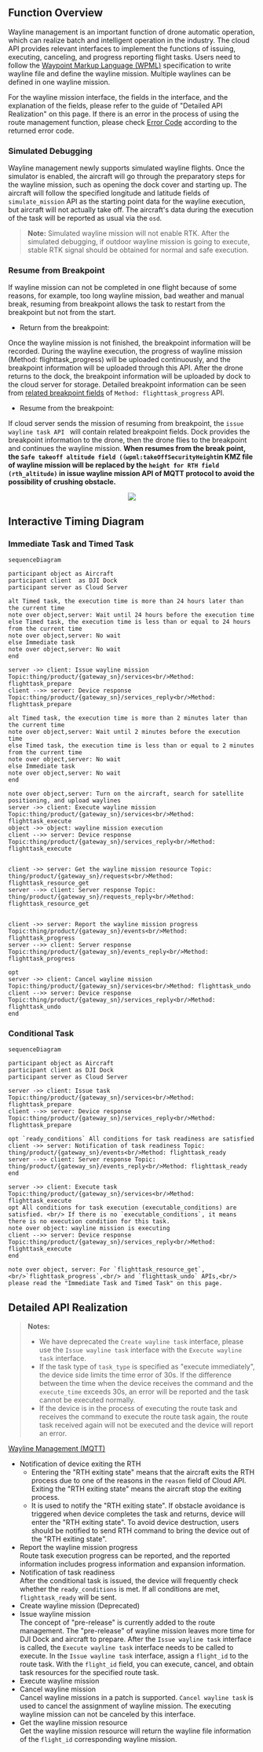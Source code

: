 
## Function Overview

Wayline management is an important function of drone automatic operation, which can realize batch and intelligent operation in the industry. The cloud API provides relevant interfaces to implement the functions of issuing, executing, canceling, and progress reporting flight tasks.
Users need to follow the [Waypoint Markup Language (WPML)](https://developer.dji.com/doc/cloud-api-tutorial/en/api-reference/dji-wpml/overview.html) specification to write wayline file and define the wayline mission. Multiple waylines can be defined in one wayline mission.

For the wayline mission interface, the fields in the interface, and the explanation of the fields, please refer to the guide of "Detailed API Realization" on this page. If there is an error in the process of using the route management function, please check [Error Code](https://developer.dji.com/doc/cloud-api-tutorial/en/error-code.html) according to the returned error code.

### Simulated Debugging

Wayline management newly supports simulated wayline flights. Once the simulator is enabled, the aircraft will go through the preparatory steps for the wayline mission, such as opening the dock cover and starting up. The aircraft will follow the specified longitude and latitude fields of `simulate_mission` API as the starting point data for the wayline execution, but aircraft will not actually take off. The aircraft's data during the execution of the task will be reported as usual via the `osd`. 

> **Note:** Simulated wayline mission will not enable RTK. After the simulated debugging, if outdoor wayline mission is going to execute, stable RTK signal should be obtained for normal and safe execution.

### Resume from Breakpoint

If wayline mission can not be completed in one flight because of some reasons, for example, too long wayline mission, bad weather and manual break, resuming from breakpoint allows the task to restart from the breakpoint but not from the start.

* Return from the breakpoint:<br/>

Once the wayline mission is not finished, the breakpoint information will be recorded. During the wayline execution, the progress of wayline mission (Method: flighttask_progress) will be uploaded continuously, and the breakpoint information will be uploaded through this API. After the drone returns to the dock, the breakpoint information will be uploaded by dock to the cloud server for storage. Detailed breakpoint information can be seen from [related breakpoint fields](https://developer.dji.com/doc/cloud-api-tutorial/en/api-reference/dock-to-cloud/mqtt/dock/wayline.html) of `Method: flighttask_progress` API.

* Resume from the breakpoint:<br/>

If cloud server sends the mission of resuming from breakpoint, the `issue wayline task API ` will contain related breakpoint fields. Dock provides the breakpoint information to the drone, then the drone flies to the breakpoint and continues the wayline mission. **When resumes from the break point, the `Safe takeoff altitude field (（wpml:takeOffSecurityHeight`in KMZ file of wayline mission will be replaced by the `height for RTH field (rth_altitude)` in issue wayline mission API of MQTT protocol to  avoid the possibility of crushing obstacle.**

<div>
<div align=center>
<img src="https://terra-1-g.djicdn.com/71a7d383e71a4fb8887a310eb746b47f/cloudapi/v1.5/resume-from-breakpoint-en.png" style="width:auto"/>
</div></div>

## Interactive Timing Diagram

### Immediate Task and Timed Task
```mermaid
sequenceDiagram

participant object as Aircraft
participant client  as DJI Dock
participant server as Cloud Server

alt Timed task, the execution time is more than 24 hours later than the current time
note over object,server: Wait until 24 hours before the execution time
else Timed task, the execution time is less than or equal to 24 hours from the current time
note over object,server: No wait
else Immediate task
note over object,server: No wait
end

server ->> client: Issue wayline mission Topic:thing/product/{gateway_sn}/services<br/>Method: flighttask_prepare
client -->> server: Device response Topic:thing/product/{gateway_sn}/services_reply<br/>Method: flighttask_prepare

alt Timed task, the execution time is more than 2 minutes later than the current time
note over object,server: Wait until 2 minutes before the execution time
else Timed task, the execution time is less than or equal to 2 minutes from the current time
note over object,server: No wait
else Immediate task
note over object,server: No wait
end

note over object,server: Turn on the aircraft, search for satellite positioning, and upload waylines
server ->> client: Execute wayline mission Topic:thing/product/{gateway_sn}/services<br/>Method: flighttask_execute
object ->> object: wayline mission execution
client -->> server: Device response Topic:thing/product/{gateway_sn}/services_reply<br/>Method: flighttask_execute


client ->> server: Get the wayline mission resource Topic: thing/product/{gateway_sn}/requests<br/>Method: flighttask_resource_get
server -->> client: Server response Topic: thing/product/{gateway_sn}/requests_reply<br/>Method: flighttask_resource_get


client ->> server: Report the wayline mission progress Topic:thing/product/{gateway_sn}/events<br/>Method: flighttask_progress
server -->> client: Server response Topic:thing/product/{gateway_sn}/events_reply<br/>Method: flighttask_progress

opt
server ->> client: Cancel wayline mission Topic:thing/product/{gateway_sn}/services<br/>Method: flighttask_undo
client -->> server: Device response Topic:thing/product/{gateway_sn}/services_reply<br/>Method: flighttask_undo
end
```

### Conditional Task
```mermaid
sequenceDiagram

participant object as Aircraft
participant client as DJI Dock
participant server as Cloud Server

server ->> client: Issue task Topic:thing/product/{gateway_sn}/services<br/>Method: flighttask_prepare
client -->> server: Device response Topic:thing/product/{gateway_sn}/services_reply<br/>Method: flighttask_prepare

opt `ready_conditions` All conditions for task readiness are satisfied
client ->> server: Notification of task readiness Topic: thing/product/{gateway_sn}/events<br/>Method: flighttask_ready
server -->> client: Server response Topic: thing/product/{gateway_sn}/events_reply<br/>Method: flighttask_ready
end

server ->> client: Execute task Topic:thing/product/{gateway_sn}/services<br/>Method: flighttask_execute
opt All conditions for task execution (executable_conditions) are satisfied. <br/> If there is no `executable_conditions`, it means there is no execution condition for this task.
note over object: wayline mission is executing
client -->> server: Device response Topic:thing/product/{gateway_sn}/services_reply<br/>Method: flighttask_execute
end

note over object, server: For `flighttask_resource_get`,<br/>`flighttask_progress`,<br/> and `flighttask_undo` APIs,<br/> please read the "Immediate Task and Timed Task" on this page.

```

## Detailed API Realization

> **Notes:**
>
> * We have deprecated the `Create wayline task` interface, please use the `Issue wayline task` interface with the `Execute wayline task` interface.
> * If the task type of `task_type` is specified as "execute immediately", the device side limits the time error of 30s. If the difference between the time when the device receives the command and the `execute_time` exceeds 30s, an error will be reported and the task cannot be executed normally.
> * If the device is in the process of executing the route task and receives the command to execute the route task again, the route task received again will not be executed and the device will report an error.

[Wayline Management (MQTT)](https://developer.dji.com/doc/cloud-api-tutorial/en/api-reference/dock-to-cloud/mqtt/dock/wayline.html)

* Notification of device exiting the RTH
  * Entering the "RTH exiting state" means that the aircraft exits the RTH process due to one of the reasons in the `reason` field of Cloud API. Exiting the "RTH exiting state" means the aircraft stop the exiting process.
  * It is used to notify the "RTH exiting state". If obstacle avoidance is triggered when device completes the task and returns, device will enter the "RTH exiting state". To avoid device destruction, users should be notified to send RTH command to bring the device out of the "RTH exiting state".
* Report the wayline mission progress<br/>
  Route task execution progress can be reported, and the reported information includes progress information and expansion information.
* Notification of task readiness<br/>
  After the conditional task is issued, the device will frequently check whether the `ready_conditions` is met. If all conditions are met, `flighttask_ready` will be sent.
* Create wayline mission (Deprecated)
* Issue wayline mission<br/>
  The concept of "pre-release" is currently added to the route management. The "pre-release" of wayline mission leaves more time for DJI Dock and aircraft to prepare. After the `Issue wayline task` interface is called, the `Execute wayline task` interface needs to be called to execute. In the `Issue wayline task` interface, assign a `flight_id` to the route task. With the `flight_id` field, you can execute, cancel, and obtain task resources for the specified route task.
* Execute wayline mission
* Cancel wayline mission<br/>
  Cancel wayline missions in a patch is supported. `Cancel wayline task` is used to cancel the assignment of wayline mission. The executing wayline mission can not be canceled by this interface.
* Get the wayline mission resource<br/>
  Get the wayline mission resource will return the wayline file information of the `flight_id` corresponding wayline mission.
